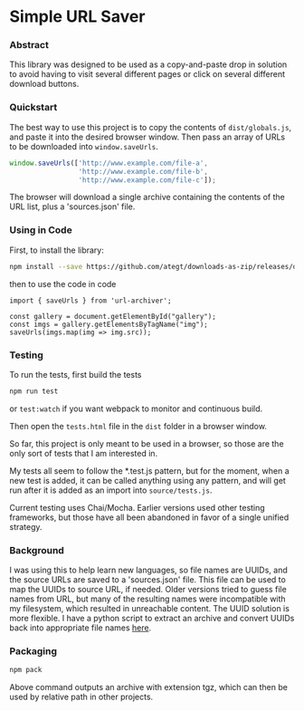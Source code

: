 # Simple URL Saver

### Abstract

This library was designed to be used as a copy-and-paste drop in solution to avoid having to visit several different pages or click on several different download buttons.  

### Quickstart

The best way to use this project is to copy the contents of `dist/globals.js`, and paste it into the desired browser window.  Then pass an array of URLs to be downloaded into `window.saveUrls`.

```js
window.saveUrls(['http://www.example.com/file-a',
				 'http://www.example.com/file-b',
				 'http://www.example.com/file-c']);
````

The browser will download a single archive containing the contents of the URL list, plus a 'sources.json' file.

### Using in Code

First, to install the library:
```sh
npm install --save https://github.com/ategt/downloads-as-zip/releases/download/v1.0.0/url-archiver-1.0.0.tgz
```

then to use the code in code

```es6
import { saveUrls } from 'url-archiver';

const gallery = document.getElementById("gallery");
const imgs = gallery.getElementsByTagName("img");
saveUrls(imgs.map(img => img.src));
```

### Testing

To run the tests, first build the tests

```sh
npm run test
```

or `test:watch` if you want webpack to monitor and continuous build.

Then open the `tests.html` file in the `dist` folder in a browser window.

So far, this project is only meant to be used in a browser, so those are the only sort of tests that I am interested in.

My tests all seem to follow the *.test.js pattern, but for the moment, when a new test is added, it can be called anything using any pattern, and will get run after it is added as an import into `source/tests.js`.

Current testing uses Chai/Mocha.  Earlier versions used other testing frameworks, but those have all been abandoned in favor of a single unified strategy.

### Background

I was using this to help learn new languages, so file names are UUIDs, and the source URLs are saved to a 'sources.json' file.  This file can be used to map the UUIDs to source URL, if needed.  Older versions tried to guess file names from URL, but many of the resulting names were incompatible with my filesystem, which resulted in unreachable content.  The UUID solution is more flexible.  I have a python script to extract an archive and convert UUIDs back into appropriate file names [here](https://gist.github.com/ategt/dd13370722e3e2a20987c3a1b597ffb8).

### Packaging

```sh
npm pack
```

Above command outputs an archive with extension tgz, which can then be used by relative path in other projects.